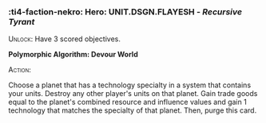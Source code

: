 ### :ti4-faction-nekro: **Hero**: UNIT.DSGN.FLAYESH - _Recursive Tyrant_

<span style="font-variant:small-caps;">Unlock</span>: Have 3 scored objectives.

**Polymorphic Algorithm: Devour World**

<span style="font-variant:small-caps;"><span style="font-variant:small-caps;">Action:</span></span>

Choose a planet that has a technology specialty in a system that contains your units. Destroy any other player's units on that planet. Gain trade goods equal to the planet's combined resource and influence values and gain 1 technology that matches the specialty of that planet. Then, purge this card.
